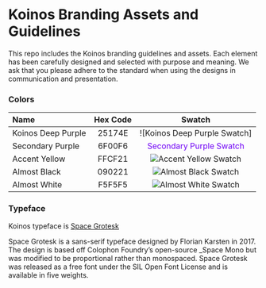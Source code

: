 #  Koinos Branding Assets and Guidelines

This repo includes the Koinos branding guidelines and assets. Each element has been carefully designed and selected with purpose and meaning. We ask that you please adhere to the standard when using the designs in communication and presentation.


### Colors
| Name | Hex Code | Swatch |
|:--------|:-------------:|:-------------:|
| Koinos Deep Purple | 25174E |![Koinos Deep Purple Swatch]
| Secondary Purple | 6F00F6 | <span style="color:6F00F6">Secondary Purple Swatch</span>
| Accent Yellow | FFCF21 |![Accent Yellow Swatch](https://raw.githubusercontent.com/open-orchard/koinos-branding/master/assets/colors/accent-yellow.png?token=AAARC44RKG36HD5YIO5VKLC7SMPFM)
| Almost Black | 090221 |![Almost Black Swatch](https://raw.githubusercontent.com/open-orchard/koinos-branding/master/assets/colors/almost-black.png?token=AAARC46PDRYKTG2WY27LZP27SMPHM)
| Almost White | F5F5F5 |![Almost White Swatch](https://raw.githubusercontent.com/open-orchard/koinos-branding/master/assets/colors/almost-white.png?token=AAARC46YZH2MDRUAOS2ORTC7SMPIY)

### Typeface
Koinos typeface is [Space Grotesk](https://fonts.floriankarsten.com/space-grotesk) 

Space Grotesk is a sans-serif typeface designed by Florian Karsten in 2017. The design is based off Colophon Foundry’s open-source _Space Mono but was modified to be proportional rather than monospaced. Space Grotesk was released as a free font under the SIL Open Font License and is available in five weights.

